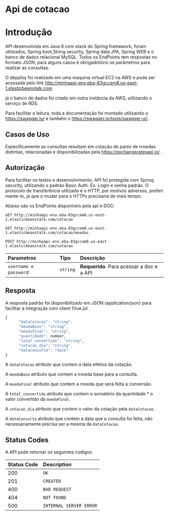 # Api  de cotacao

# Introdução

API desenvolvida em Java 8 com stack do Spring framework, foram utilizados, Spring boot,String security, Spring data JPA, Spring WEB e o banco de dados relacional MySQL.
Todos os EndPoints tem respostas no formato JSON, para alguns casos é obrigadotório os parâmetros para realizar as consultas.

O depploy foi realizado em uma maquina virtual EC2 na AWS e pode ser acessada pelo 
link http://minhaapi-env.eba-83gccam8.us-east-1.elasticbeanstalk.com

já o banco de dados foi criado em outra instância da AWS, utilizando o serviço de RDS.

Para facilitar a leitura, toda a documentação foi montado utilizando o https://swagger.io/ e também o https://swagger.io/tools/swagger-ui/ .
## Casos de Uso

Especificamente as consultas resultam em cotação de pares de moedas distintas, relacionadas e disponibilizadas pela https://exchangeratesapi.io/ .
## Autorização

Para facilitar os testes e desenvolvimento, API foi protegida com Spring security, utilizando o padrão Basic Auth. Ex: Login e senha padrão.
O protocolo de transferência utilizado é o HTTP, por motivos adversos, preferi mante-lo, já que o mudar para o HTTPs precisaria de mais tempo.

Abaixo são os EndPoints disponíveis pela api e DOC:
```http
GET http://minhaapi-env.eba-83gccam8.us-east-1.elasticbeanstalk.com/cotacao
```
```http
GET http://minhaapi-env.eba-83gccam8.us-east-1.elasticbeanstalk.com/cotacao/moedas
```

```http
POST http://minhaapi-env.eba-83gccam8.us-east-1.elasticbeanstalk.com/cotacao
```

| Parametros | Tipo | Descrição |
| :--- | :--- | :--- |
| `username e password`:  | `string` | **Requerido**. Para acessar a doc e a API |

## Resposta

A resposta padrão foi disponibilizado em JSON (application/json) para facilitar a integração com client (Vue.js)
```javascript
{
      "dataCotacao": "string",
      "moedaBase": "string",
      "moedaFinal": "string",
      "quantidade": number,
      "total_convertido": "string",
      "cotacao_dia": "string",
      "dataConsulta": "date"
}
```

A `dataCotacao` atributo que contem a data efetiva da cotação.

A `moedaBase` atributo que contem a moeda base para a consulta.

A `moedaFinal` atributo que contem a moeda que será feita a conversão.

A `total_convertido` atributo que contem o somatório da quantidade * o valor convertido da `moedaFinal`.

A `cotacao_dia` atributo que contem o valor da cotação pela `dataCotacao`.

A `dataConsulta` atributo que contem a data que a consulta foi feita, não necessariamente precisa ser a mesma da `dataCotacao`.


## Status Codes

A API pode retornar os seguintes codigos: 

| Status Code | Description |
| :--- | :--- |
| 200 | `OK` |
| 201 | `CREATED` |
| 400 | `BAD REQUEST` |
| 404 | `NOT FOUND` |
| 500 | `INTERNAL SERVER ERROR` |



